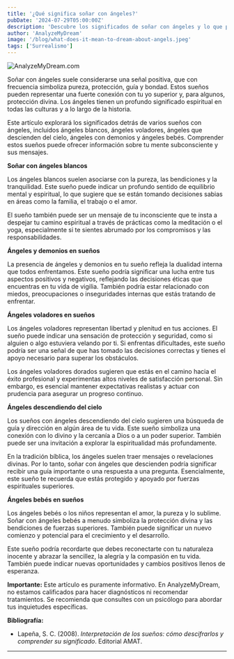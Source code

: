 ```yaml
---
title: '¿Qué significa soñar con ángeles?'
pubDate: '2024-07-29T05:00:00Z'
description: 'Descubre los significados de soñar con ángeles y lo que podrían estar diciendo sobre tu vida y espiritualidad.'
author: 'AnalyzeMyDream'
image: '/blog/what-does-it-mean-to-dream-about-angels.jpeg'
tags: ['Surrealismo']
---
```


![AnalyzeMyDream.com](/blog/what-does-it-mean-to-dream-about-angels.jpeg)


Soñar con ángeles suele considerarse una señal positiva, que con frecuencia simboliza pureza, protección, guía y bondad. Estos sueños pueden representar una fuerte conexión con tu yo superior y, para algunos, protección divina. Los ángeles tienen un profundo significado espiritual en todas las culturas y a lo largo de la historia.

Este artículo explorará los significados detrás de varios sueños con ángeles, incluidos ángeles blancos, ángeles voladores, ángeles que descienden del cielo, ángeles con demonios y ángeles bebés. Comprender estos sueños puede ofrecer información sobre tu mente subconsciente y sus mensajes.

**Soñar con ángeles blancos**

Los ángeles blancos suelen asociarse con la pureza, las bendiciones y la tranquilidad. Este sueño puede indicar un profundo sentido de equilibrio mental y espiritual, lo que sugiere que se están tomando decisiones sabias en áreas como la familia, el trabajo o el amor. 

El sueño también puede ser un mensaje de tu inconsciente que te insta a despejar tu camino espiritual a través de prácticas como la meditación o el yoga, especialmente si te sientes abrumado por los compromisos y las responsabilidades.

**Ángeles y demonios en sueños**

La presencia de ángeles y demonios en tu sueño refleja la dualidad interna que todos enfrentamos. Este sueño podría significar una lucha entre tus aspectos positivos y negativos, reflejando las decisiones éticas que encuentras en tu vida de vigilia. También podría estar relacionado con miedos, preocupaciones o inseguridades internas que estás tratando de enfrentar. 

**Ángeles voladores en sueños**

Los ángeles voladores representan libertad y plenitud en tus acciones. El sueño puede indicar una sensación de protección y seguridad, como si alguien o algo estuviera velando por ti. Si enfrentas dificultades, este sueño podría ser una señal de que has tomado las decisiones correctas y tienes el apoyo necesario para superar los obstáculos.

Los ángeles voladores dorados sugieren que estás en el camino hacia el éxito profesional y experimentas altos niveles de satisfacción personal. Sin embargo, es esencial mantener expectativas realistas y actuar con prudencia para asegurar un progreso continuo.

**Ángeles descendiendo del cielo**

Los sueños con ángeles descendiendo del cielo sugieren una búsqueda de guía y dirección en algún área de tu vida. Este sueño simboliza una conexión con lo divino y la cercanía a Dios o a un poder superior. También puede ser una invitación a explorar la espiritualidad más profundamente.

En la tradición bíblica, los ángeles suelen traer mensajes o revelaciones divinas. Por lo tanto, soñar con ángeles que descienden podría significar recibir una guía importante o una respuesta a una pregunta. Esencialmente, este sueño te recuerda que estás protegido y apoyado por fuerzas espirituales superiores.

**Ángeles bebés en sueños**

Los ángeles bebés o los niños representan el amor, la pureza y lo sublime. Soñar con ángeles bebés a menudo simboliza la protección divina y las bendiciones de fuerzas superiores. También puede significar un nuevo comienzo y potencial para el crecimiento y el desarrollo.

Este sueño podría recordarte que debes reconectarte con tu naturaleza inocente y abrazar la sencillez, la alegría y la compasión en tu vida. También puede indicar nuevas oportunidades y cambios positivos llenos de esperanza.

**Importante:** Este artículo es puramente informativo. En AnalyzeMyDream, no estamos calificados para hacer diagnósticos ni recomendar tratamientos. Se recomienda que consultes con un psicólogo para abordar tus inquietudes específicas.

**Bibliografía:**

- Lapeña, S. C. (2008). *Interpretación de los sueños: cómo descifrarlos y comprender su significado*. Editorial AMAT.

---